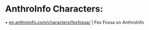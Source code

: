# AnthroInfo Characters:
• <a href="https://en.anthroinfo.com/characters/fexfossa/">en.anthroinfo.com/characters/fexfossa/</a> | Fex Fossa on AnthroInfo</br>
